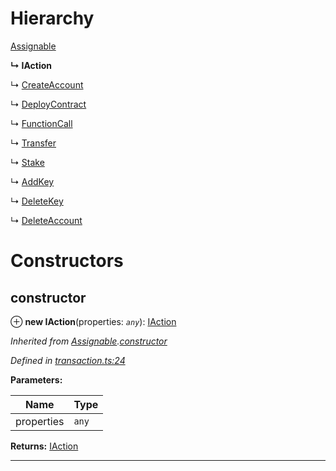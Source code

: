 

# Hierarchy

 [Assignable](_transaction_.assignable.md)

**↳ IAction**

↳  [CreateAccount](_transaction_.createaccount.md)

↳  [DeployContract](_transaction_.deploycontract.md)

↳  [FunctionCall](_transaction_.functioncall.md)

↳  [Transfer](_transaction_.transfer.md)

↳  [Stake](_transaction_.stake.md)

↳  [AddKey](_transaction_.addkey.md)

↳  [DeleteKey](_transaction_.deletekey.md)

↳  [DeleteAccount](_transaction_.deleteaccount.md)

# Constructors

<a id="constructor"></a>

##  constructor

⊕ **new IAction**(properties: *`any`*): [IAction](_transaction_.iaction.md)

*Inherited from [Assignable](_transaction_.assignable.md).[constructor](_transaction_.assignable.md#constructor)*

*Defined in [transaction.ts:24](https://github.com/nearprotocol/nearlib/blob/b1a6029/src.ts/transaction.ts#L24)*

**Parameters:**

| Name | Type |
| ------ | ------ |
| properties | `any` |

**Returns:** [IAction](_transaction_.iaction.md)

___

